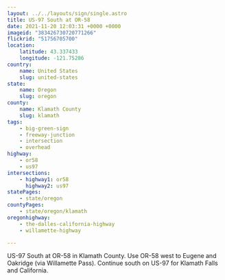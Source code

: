 ```yaml
---
layout: ../../layouts/sign/single.astro
title: US-97 South at OR-58
date: 2021-11-20 12:03:31 +0000 +0000
imageid: "383426730720771266"
flickrid: "51756705700"
location:
    latitude: 43.337433
    longitude: -121.75286
country:
    name: United States
    slug: united-states
state:
    name: Oregon
    slug: oregon
county:
    name: Klamath County
    slug: klamath
tags:
    - big-green-sign
    - freeway-junction
    - intersection
    - overhead
highway:
    - or58
    - us97
intersections:
    - highway1: or58
      highway2: us97
statePages:
    - state/oregon
countyPages:
    - state/oregon/klamath
oregonhighway:
    - the-dalles-california-highway
    - willamette-highway

---
```

US-97 South at OR-58 in Klamath County.  Use OR-58 west to Eugene and Oakridge (via Willamette Pass).  Continue south on US-97 for Klamath Falls and California.